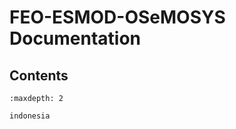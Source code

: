 FEO-ESMOD-OSeMOSYS Documentation
================================

## Contents
```{toctree}
:maxdepth: 2

indonesia
```

<!---
## Indices and tables

- {ref}`genindex`
- {ref}`modindex`
- {ref}`search`
-->


[autodoc]: https://www.sphinx-doc.org/en/master/ext/autodoc.html
[classical style]: https://www.sphinx-doc.org/en/master/domains.html#info-field-lists
[google style]: https://google.github.io/styleguide/pyguide.html#38-comments-and-docstrings
[matplotlib]: https://matplotlib.org/contents.html#
[numpy]: https://numpy.org/doc/stable
[numpy style]: https://numpydoc.readthedocs.io/en/latest/format.html
[pandas]: https://pandas.pydata.org/pandas-docs/stable
[python]: https://docs.python.org/
[python domain syntax]: https://www.sphinx-doc.org/en/master/usage/restructuredtext/domains.html#the-python-domain
[references]: https://www.sphinx-doc.org/en/stable/markup/inline.html
[restructuredtext]: https://www.sphinx-doc.org/en/master/usage/restructuredtext/basics.html
[scikit-learn]: https://scikit-learn.org/stable
[scipy]: https://docs.scipy.org/doc/scipy/reference/
[sphinx]: https://www.sphinx-doc.org/
[toctree]: https://www.sphinx-doc.org/en/master/usage/restructuredtext/directives.html